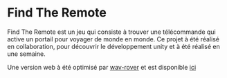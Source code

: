 # Find The Remote 

Find The Remote est un jeu qui consiste à trouver une télécommande qui active un portail pour voyager de monde en monde.
Ce projet à été réalisé en collaboration, pour découvrir le développement unity et à été réalisé en une semaine.

Une version web à été optimisé par [wav-rover](https://github.com/wav-rover/FindTheRemoteWEBGL) et est disponible [ici](https://gamejolt.net/?token=c4doHxcqXmM6RYZUdRZoHWCP7QnbQT)
